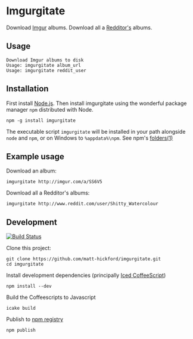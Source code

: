 Imgurgitate
=========

Download [Imgur](http://imgur.com) albums. Download all a  [Redditor's](http://www.reddit.com/) albums.

Usage
----

    Download Imgur albums to disk
    Usage: imgurgitate album_url
    Usage: imgurgitate reddit_user

Installation
----------

First install [Node.js](http://nodejs.org/). Then install imgurgitate using the wonderful package manager `npm` distributed with Node.

    npm -g install imgurgitate

The executable script `imgurgitate` will be installed in your path alongside `node` and `npm`, or on Windows to `%appdata%\npm`. See npm's [folders(1)](http://npmjs.org/doc/folders.html)
   
Example usage
-----

Download an album:

    imgurgitate http://imgur.com/a/SS6V5
   
Download all a Redditor's albums:

    imgurgitate http://www.reddit.com/user/Shitty_Watercolour
   
Development
----

[![Build Status](https://travis-ci.org/matt-hickford/imgurgitate.png?branch=master)](https://travis-ci.org/matt-hickford/imgurgitate)

Clone this project:

    git clone https://github.com/matt-hickford/imgurgitate.git
    cd imgurgitate

Install development dependencies (principally [Iced CoffeeScript](http://maxtaco.github.com/coffee-script/))

    npm install --dev

Build the Coffeescripts to Javascript

    icake build

Publish to [npm registry](https://npmjs.org/package/imgurgitate)
    
    npm publish
